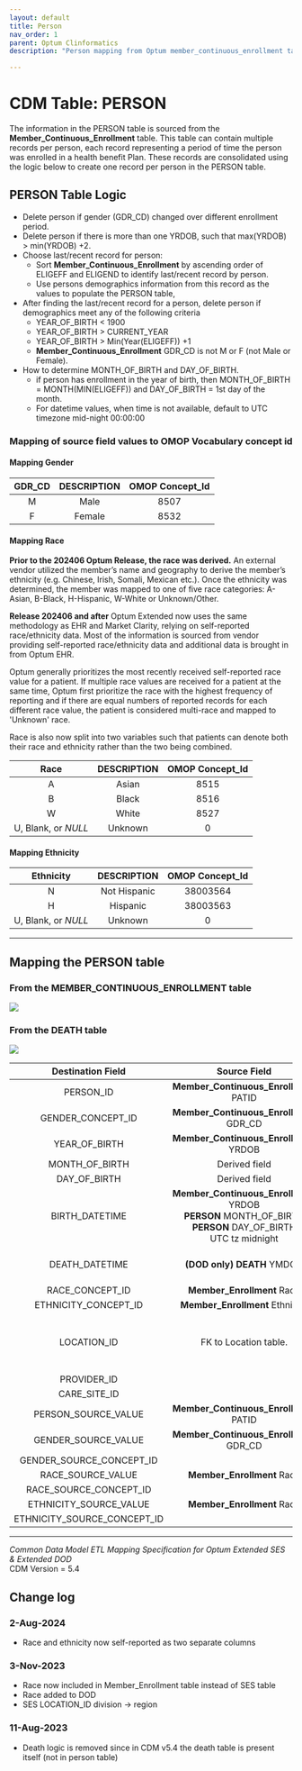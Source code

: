 ```yaml
---
layout: default
title: Person
nav_order: 1
parent: Optum Clinformatics
description: "Person mapping from Optum member_continuous_enrollment table"

---
```


# CDM Table: PERSON

The information in the PERSON table is sourced from the  **Member_Continuous_Enrollment** table. This table can contain multiple records per person, each record representing a period of time the person was enrolled in a health benefit Plan. These records are consolidated using the logic below to create one record per person in the PERSON table. 

## PERSON Table Logic

- Delete person if gender (GDR_CD) changed over different enrollment period.
- Delete person if there is more than one YRDOB, such that max(YRDOB) > min(YRDOB) +2.
- Choose last/recent record for person: 
    - Sort **Member_Continuous_Enrollment** by ascending order of ELIGEFF and ELIGEND to identify last/recent record by person. 
    - Use persons demographics information from this record as the values to populate the PERSON table, 
- After finding the last/recent record for a person, delete person if demographics meet any of the following criteria
    - YEAR_OF_BIRTH < 1900
    - YEAR_OF_BIRTH > CURRENT_YEAR
    - YEAR_OF_BIRTH > Min(Year(ELIGEFF)) +1
    - **Member_Continuous_Enrollment** GDR_CD is not M or F (not Male or Female).
- How to determine MONTH_OF_BIRTH and DAY_OF_BIRTH. 
    - if person has enrollment in the year of birth, then MONTH_OF_BIRTH = MONTH(MIN(ELIGEFF)) and DAY_OF_BIRTH = 1st day of the month. 
    - For datetime values, when time is not available, default to UTC timezone mid-night 00:00:00
 
### **Mapping of source field values to OMOP Vocabulary concept id**

#### **Mapping Gender**

|**GDR_CD**|**DESCRIPTION**|**OMOP Concept_Id**|
|:-----:|:-----:|:-----:|
|M|Male|8507|
|F|Female|8532|

#### **Mapping Race**

**Prior to the 202406 Optum Release, the race was derived.** An external vendor utilized the member’s name and geography to derive the member’s ethnicity (e.g. Chinese, Irish, Somali, Mexican etc.). Once the ethnicity was determined, the member was mapped to one of five race categories: A-Asian, B-Black, H-Hispanic, W-White or Unknown/Other.

**Release 202406 and after** Optum Extended now uses the same methodology as EHR and Market Clarity, relying on self-reported race/ethnicity data. Most of the information is sourced from vendor providing self-reported race/ethnicity data and additional data is brought in from Optum EHR. 

Optum generally prioritizes the most recently received self-reported race value for a patient. If multiple race values are received for a patient at the same time, Optum first prioritize the race with the highest frequency of reporting and if there are equal numbers of reported records for each different race value, the patient is considered multi-race and mapped to 'Unknown' race.

Race is also now split into two variables such that patients can denote both their race and ethnicity rather than the two being combined.

|**Race**|**DESCRIPTION**|**OMOP Concept_Id**|
|:-----:|:-----:|:-----:|
|A|Asian|8515|
|B|Black|8516|
|W|White|8527|
|U, Blank, or *NULL*|Unknown|0|

#### **Mapping Ethnicity**

|**Ethnicity**|**DESCRIPTION**|**OMOP Concept_Id**|
|:-----:|:-----:|:-----:|
|N|Not Hispanic|38003564|
|H|Hispanic|38003563|
|U, Blank, or *NULL*|Unknown|0|


------------------

## **Mapping the PERSON table**

### From the MEMBER_CONTINUOUS_ENROLLMENT table
![](images/image2.png)

### From the DEATH table
![](images/image3.png)

|**Destination Field**|**Source Field**|**Applied Rule**|**Comment**|
|:-----:|:-----:|:-----:|:-----:|
|PERSON_ID|**Member_Continuous_Enrollment** PATID| | |
|GENDER_CONCEPT_ID|**Member_Continuous_Enrollment** GDR_CD|[See mapping](#Mapping-Gender)||
|YEAR_OF_BIRTH|**Member_Continuous_Enrollment** YRDOB||
|MONTH_OF_BIRTH|Derived field|[See logic above](#PERSON-Table-Logic)|
|DAY_OF_BIRTH|Derived field|[See logic above](#PERSON-Table-Logic)|
|BIRTH_DATETIME|**Member_Continuous_Enrollment** YRDOB <br> **PERSON** MONTH_OF_BIRTH <br> **PERSON** DAY_OF_BIRTH <br> UTC tz midnight|Concatenate the source field values into datetime value with UTC Timezone|
|DEATH_DATETIME|**(DOD only) DEATH** YMDOD|Set the day to the last day of the month and set time to UTC tz midnight|
|RACE_CONCEPT_ID|**Member_Enrollment** Race|[See Race mapping](#Mapping-Race)||
|ETHNICITY_CONCEPT_ID|**Member_Enrollment** Ethnicity|[See Ethnicity mapping](#Mapping-Ethnicity)||
|LOCATION_ID|FK to Location table.|Represents the last known location for person in **Member_Continuous_Enrollment**. For **SES** the field is REGION, and **DOD** it is STATE||
|PROVIDER_ID||| |
|CARE_SITE_ID|| | |
|PERSON_SOURCE_VALUE|**Member_Continuous_Enrollment** PATID|||
|GENDER_SOURCE_VALUE|**Member_Continuous_Enrollment** GDR_CD|||
|GENDER_SOURCE_CONCEPT_ID||0||
|RACE_SOURCE_VALUE|**Member_Enrollment** Race |`If Race in ('W','A','U','B')`||
|RACE_SOURCE_CONCEPT_ID||0||
|ETHNICITY_SOURCE_VALUE|**Member_Enrollment** Race|`If Race = 'H'`||
|ETHNICITY_SOURCE_CONCEPT_ID||0||

---
*Common Data Model ETL Mapping Specification for Optum Extended SES & Extended DOD*
<br>CDM Version = 5.4

## Change log

### 2-Aug-2024
- Race and ethnicity now self-reported as two separate columns

### 3-Nov-2023
- Race now included in Member_Enrollment table instead of SES table 
- Race added to DOD
- SES LOCATION_ID division -> region

### 11-Aug-2023

- Death logic is removed since in CDM v5.4 the death table is present itself (not in person table)
